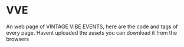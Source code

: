 # VVE
An web page of VINTAGE VIBE EVENTS, here are the code and tags of every page. Havent uploaded the assets you can download it from the browsers 
